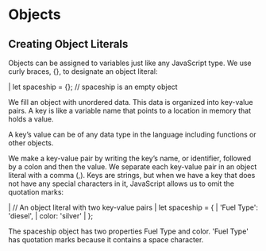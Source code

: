 # Objects

## Creating Object Literals
Objects can be assigned to variables just like any JavaScript type. We use curly braces, {}, to designate an object literal:

| let spaceship = {}; // spaceship is an empty object

We fill an object with unordered data. This data is organized into key-value pairs. A key is like a variable name that points to a location in memory that holds a value.

A key’s value can be of any data type in the language including functions or other objects.

We make a key-value pair by writing the key’s name, or identifier, followed by a colon and then the value. We separate each key-value pair in an object literal with a comma (,). Keys are strings, but when we have a key that does not have any special characters in it, JavaScript allows us to omit the quotation marks:

| // An object literal with two key-value pairs
| let spaceship = {
|   'Fuel Type': 'diesel',
|   color: 'silver'
| };

The spaceship object has two properties Fuel Type and color. 'Fuel Type' has quotation marks because it contains a space character.